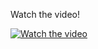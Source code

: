 Watch the video!

[![Watch the video](https://img.youtube.com/vi/NeQM1c-XCDc/hqdefault.jpg)](https://youtu.be/NeQM1c-XCDc?t=61)
